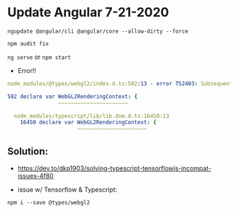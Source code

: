 # Update Angular 7-21-2020

`ngupdate @angular/cli @angular/core --allow-dirty --force`

`npm audit fix`

`ng serve` or `npm start`

- Error!!

```yaml
node_modules/@types/webgl2/index.d.ts:582:13 - error TS2403: Subsequent variable declarations must have the same type.  Variable 'WebGL2RenderingContext' must be of type '{ new (): WebGL2RenderingContext; prototype: WebGL2RenderingContext; readonly ACTIVE_ATTRIBUTES: number; readonly ACTIVE_TEXTURE: number; readonly ACTIVE_UNIFORMS: number; readonly ALIASED_LINE_WIDTH_RANGE: number; ... 554 more ...; readonly WAIT_FAILED: number; }', but here has type '{ new (): WebGL2RenderingContext; prototype: WebGL2RenderingContext; readonly ACTIVE_ATTRIBUTES: number; readonly ACTIVE_TEXTURE: number; readonly ACTIVE_UNIFORMS: number; readonly ALIASED_LINE_WIDTH_RANGE: number; ... 555 more ...; readonly MAX_CLIENT_WAIT_TIMEOUT_WEBGL: number; }'.

582 declare var WebGL2RenderingContext: {
                ~~~~~~~~~~~~~~~~~~~~~~

  node_modules/typescript/lib/lib.dom.d.ts:16450:13
    16450 declare var WebGL2RenderingContext: {
                      ~~~~~~~~~~~~~~~~~~~~~~
```

## Solution:

- https://dev.to/dkp1903/solving-typescript-tensorflowjs-incompat-issues-4f80


- issue w/ Tensorflow & Typescript:

`npm i --save @types/webgl2`

